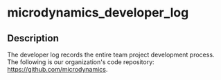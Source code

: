 # microdynamics_developer_log

## Description
The developer log records the entire team project development process. The following is our organization's code repository: https://github.com/microdynamics.
